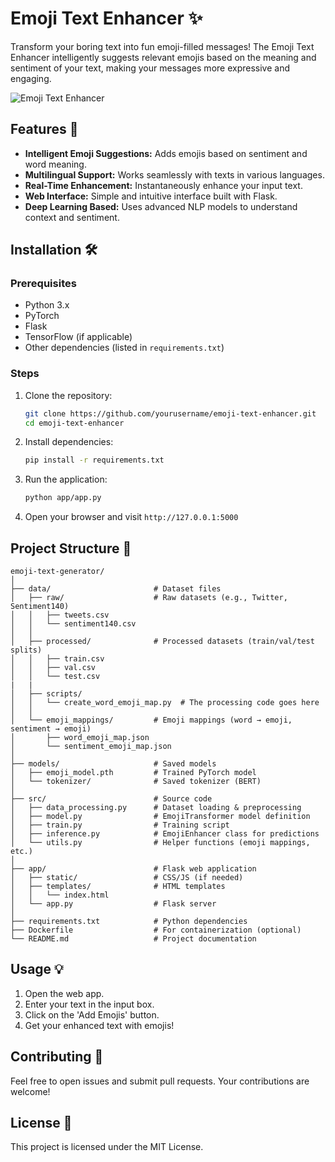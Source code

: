 # Emoji Text Enhancer ✨

Transform your boring text into fun emoji-filled messages! The Emoji Text Enhancer intelligently suggests relevant emojis based on the meaning and sentiment of your text, making your messages more expressive and engaging.

![Emoji Text Enhancer](./path/to/screenshot.png)

## Features 🚀
- **Intelligent Emoji Suggestions:** Adds emojis based on sentiment and word meaning.
- **Multilingual Support:** Works seamlessly with texts in various languages.
- **Real-Time Enhancement:** Instantaneously enhance your input text.
- **Web Interface:** Simple and intuitive interface built with Flask.
- **Deep Learning Based:** Uses advanced NLP models to understand context and sentiment.

## Installation 🛠️

### Prerequisites
- Python 3.x
- PyTorch
- Flask
- TensorFlow (if applicable)
- Other dependencies (listed in `requirements.txt`)

### Steps
1. Clone the repository:
   ```bash
   git clone https://github.com/yourusername/emoji-text-enhancer.git
   cd emoji-text-enhancer
   ```
2. Install dependencies:
   ```bash
   pip install -r requirements.txt
   ```
3. Run the application:
   ```bash
   python app/app.py
   ```
4. Open your browser and visit `http://127.0.0.1:5000`

## Project Structure 📂
```
emoji-text-generator/
│
├── data/                       # Dataset files
│   ├── raw/                    # Raw datasets (e.g., Twitter, Sentiment140)
│   │   ├── tweets.csv
│   │   └── sentiment140.csv
│   │
│   ├── processed/              # Processed datasets (train/val/test splits)
│   │   ├── train.csv
│   │   ├── val.csv
│   │   └── test.csv
|   |
│   ├── scripts/   
│   │   └── create_word_emoji_map.py  # The processing code goes here
│   │
│   └── emoji_mappings/         # Emoji mappings (word → emoji, sentiment → emoji)
│       ├── word_emoji_map.json
│       └── sentiment_emoji_map.json
│
├── models/                     # Saved models
│   ├── emoji_model.pth         # Trained PyTorch model
│   └── tokenizer/              # Saved tokenizer (BERT)
│
├── src/                        # Source code
│   ├── data_processing.py      # Dataset loading & preprocessing
│   ├── model.py                # EmojiTransformer model definition
│   ├── train.py                # Training script
│   ├── inference.py            # EmojiEnhancer class for predictions
│   └── utils.py                # Helper functions (emoji mappings, etc.)
│
├── app/                        # Flask web application
│   ├── static/                 # CSS/JS (if needed)
│   ├── templates/              # HTML templates
│   │   └── index.html
│   └── app.py                  # Flask server
│
├── requirements.txt            # Python dependencies
├── Dockerfile                  # For containerization (optional)
└── README.md                   # Project documentation
```

## Usage 💡
1. Open the web app.
2. Enter your text in the input box.
3. Click on the 'Add Emojis' button.
4. Get your enhanced text with emojis!

## Contributing 🤝
Feel free to open issues and submit pull requests. Your contributions are welcome!

## License 📝
This project is licensed under the MIT License.


